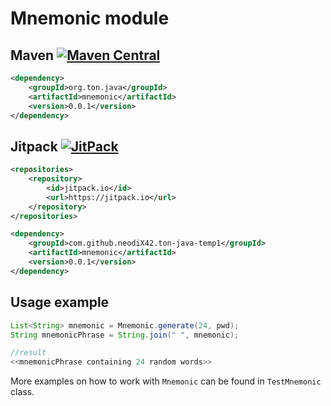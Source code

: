 # Mnemonic module

## Maven [![Maven Central][maven-central-svg]][maven-central]

```xml
<dependency>
    <groupId>org.ton.java</groupId>
    <artifactId>mnemonic</artifactId>
    <version>0.0.1</version>
</dependency>
```

## Jitpack [![JitPack][jitpack-svg]][jitpack]

```xml
<repositories>
    <repository>
        <id>jitpack.io</id>
        <url>https://jitpack.io</url>
    </repository>
</repositories>
```

```xml
<dependency>
    <groupId>com.github.neodiX42.ton-java-temp1</groupId>
    <artifactId>mnemonic</artifactId>
    <version>0.0.1</version>
</dependency>
```

## Usage example

```java
List<String> mnemonic = Mnemonic.generate(24, pwd);
String mnemonicPhrase = String.join(" ", mnemonic);

//result
<<mnemonicPhrase containing 24 random words>>
```

More examples on how to work with `Mnemonic` can be found in `TestMnemonic` class.


[maven-central-svg]: https://img.shields.io/maven-central/v/org.ton.java/mnemonic
[maven-central]: https://mvnrepository.com/artifact/org.ton.java/mnemonic
[jitpack-svg]: https://jitpack.io/v/neodiX42/ton-java.svg
[jitpack]: https://jitpack.io/#neodiX42/ton-java/mnemonic
[ton-svg]: https://img.shields.io/badge/Based%20on-TON-blue
[ton]: https://ton.org